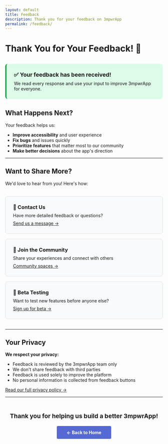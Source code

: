 ```yaml
---
layout: default
title: Feedback
description: Thank you for your feedback on 3mpwrApp
permalink: /feedback/
---
```


# Thank You for Your Feedback! 💚

<div style="background: #dcfce7; border-left: 4px solid #16a34a; padding: 1.5rem; border-radius: 8px; margin: 2rem 0;">
  <p style="margin: 0; font-size: 1.1rem;"><strong>✅ Your feedback has been received!</strong></p>
  <p style="margin: 0.5rem 0 0;">We read every response and use your input to improve 3mpwrApp for everyone.</p>
</div>

## What Happens Next?

Your feedback helps us:
- **Improve accessibility** and user experience
- **Fix bugs** and issues quickly
- **Prioritize features** that matter most to our community
- **Make better decisions** about the app's direction

---

## Want to Share More?

We'd love to hear from you! Here's how:

<div style="display: grid; gap: 1rem; margin: 2rem 0;">
  <div style="background: var(--card-bg, #f9fafb); padding: 1.5rem; border-radius: 8px; border: 1px solid var(--border-color, #ddd);">
    <h3 style="margin: 0 0 0.5rem;">📧 Contact Us</h3>
    <p style="margin: 0;">Have more detailed feedback or questions?</p>
    <p style="margin: 0.5rem 0 0;"><a href="/contact">Send us a message →</a></p>
  </div>

  <div style="background: var(--card-bg, #f9fafb); padding: 1.5rem; border-radius: 8px; border: 1px solid var(--border-color, #ddd);">
    <h3 style="margin: 0 0 0.5rem;">💬 Join the Community</h3>
    <p style="margin: 0;">Share your experiences and connect with others</p>
    <p style="margin: 0.5rem 0 0;"><a href="/connect">Community spaces →</a></p>
  </div>

  <div style="background: var(--card-bg, #f9fafb); padding: 1.5rem; border-radius: 8px; border: 1px solid var(--border-color, #ddd);">
    <h3 style="margin: 0 0 0.5rem;">🚀 Beta Testing</h3>
    <p style="margin: 0;">Want to test new features before anyone else?</p>
    <p style="margin: 0.5rem 0 0;"><a href="/beta">Sign up for beta →</a></p>
  </div>
</div>

---

## Your Privacy

**We respect your privacy:**
- Feedback is reviewed by the 3mpwrApp team only
- We don't share feedback with third parties
- Feedback is used solely to improve the platform
- No personal information is collected from feedback buttons

[Read our full privacy policy →](/privacy)

---

<div style="text-align: center; margin: 3rem 0;">
  <p style="font-size: 1.2rem;"><strong>Thank you for helping us build a better 3mpwrApp!</strong></p>
  <p><a href="/" style="display: inline-block; background: #5568d3; color: white; padding: 0.75rem 2rem; border-radius: 4px; text-decoration: none; font-weight: bold;">← Back to Home</a></p>
</div>
